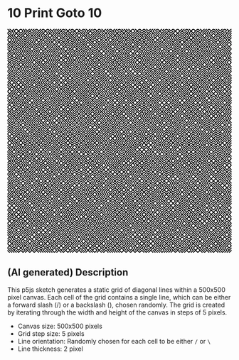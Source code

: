 # 10 Print Goto 10

![](./10-print.png)

## (AI generated) Description

This p5js sketch generates a static grid of diagonal lines within a 500x500 pixel canvas. Each cell of the grid contains a single line, which can be either a forward slash (/) or a backslash (\), chosen randomly. The grid is created by iterating through the width and height of the canvas in steps of 5 pixels.

- Canvas size: 500x500 pixels
- Grid step size: 5 pixels
- Line orientation: Randomly chosen for each cell to be either `/` or `\`
- Line thickness: 2 pixel
